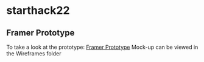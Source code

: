 # starthack22

## Framer Prototype
To take a look at the prototype: [Framer Prototype](https://framer.com/share/SuperSocial--6t6tZCDmceLN5Zvg8f1w/b4QEafk3M)
Mock-up can be viewed in the Wireframes folder
